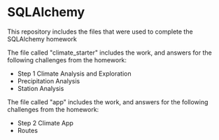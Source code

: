# SQLAlchemy
This repository includes the files that were used to complete the SQLAlchemy homework

The file called "climate_starter" includes the work, and answers for the following challenges from the homework:
- Step 1 Climate Analysis and Exploration
- Precipitation Analysis
- Station Analysis

The file called "app" includes the work, and answers for the following challenges from the homework:
- Step 2 Climate App
- Routes
